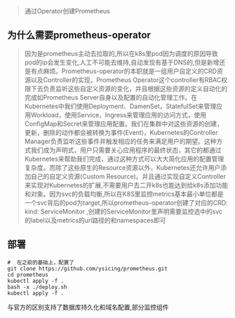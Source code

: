 > 通过Operator创建Prometheus

## 为什么需要prometheus-operator

> 因为是prometheus主动去拉取的,所以在k8s里pod因为调度的原因导致pod的ip会发生变化,人工不可能去维持,自动发现有基于DNS的,但是新增还是有点麻烦。Prometheus-operator的本职就是一组用户自定义的CRD资源以及Controller的实现，Prometheus Operator这个controller有RBAC权限下去负责监听这些自定义资源的变化，并且根据这些资源的定义自动化的完成如Prometheus Server自身以及配置的自动化管理工作。在Kubernetes中我们使用Deployment、DamenSet，StatefulSet来管理应用Workload，使用Service，Ingress来管理应用的访问方式，使用ConfigMap和Secret来管理应用配置。我们在集群中对这些资源的创建，更新，删除的动作都会被转换为事件(Event)，Kubernetes的Controller Manager负责监听这些事件并触发相应的任务来满足用户的期望。这种方式我们成为声明式，用户只需要关心应用程序的最终状态，其它的都通过Kubernetes来帮助我们完成，通过这种方式可以大大简化应用的配置管理复杂度。而除了这些原生的Resource资源以外，Kubernetes还允许用户添加自己的自定义资源(Custom Resource)。并且通过实现自定义Controller来实现对Kubernetes的扩展,不需要用户去二开k8s也能达到给k8s添加功能和对象。因为svc的负载均衡,所以在K8S里监控metrics基本最小单位都是一个svc背后的pod为target,所以prometheus-operator创建了对应的CRD: kind: ServiceMonitor ,创建的ServiceMonitor里声明需要监控选中的svc的label以及metrics的url路径的和namespaces即可

## 部署

```
#  在之前的基础上，配置了
git clone https://github.com/ysicing/prometheus.git
cd prometheus
kubectl apply -f .
bash -x ./deploy.sh
kubectl apply -f .
```

与官方的区别支持了数据库持久化和域名配置,部分监控组件
